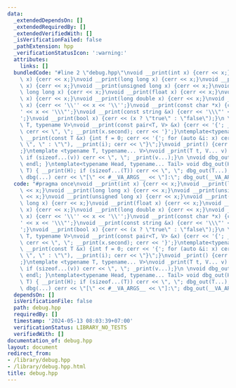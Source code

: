 ```yaml
---
data:
  _extendedDependsOn: []
  _extendedRequiredBy: []
  _extendedVerifiedWith: []
  _isVerificationFailed: false
  _pathExtension: hpp
  _verificationStatusIcon: ':warning:'
  attributes:
    links: []
  bundledCode: "#line 2 \"debug.hpp\"\nvoid __print(int x) {cerr << x;}\nvoid __print(long\
    \ x) {cerr << x;}\nvoid __print(long long x) {cerr << x;}\nvoid __print(unsigned\
    \ x) {cerr << x;}\nvoid __print(unsigned long x) {cerr << x;}\nvoid __print(unsigned\
    \ long long x) {cerr << x;}\nvoid __print(float x) {cerr << x;}\nvoid __print(double\
    \ x) {cerr << x;}\nvoid __print(long double x) {cerr << x;}\nvoid __print(char\
    \ x) {cerr << '\\'' << x << '\\'';}\nvoid __print(const char *x) {cerr << '\\\"\
    ' << x << '\\\"';}\nvoid __print(const string &x) {cerr << '\\\"' << x << '\\\"\
    ';}\nvoid __print(bool x) {cerr << (x ? \"true\" : \"false\");}\n \ntemplate<typename\
    \ T, typename V>\nvoid __print(const pair<T, V> &x) {cerr << '{'; __print(x.first);\
    \ cerr << \", \"; __print(x.second); cerr << '}';}\ntemplate<typename T>\nvoid\
    \ __print(const T &x) {int f = 0; cerr << '{'; for (auto &i: x) cerr << (f++ ?\
    \ \", \" : \"\"), __print(i); cerr << \"}\";}\nvoid _print() {cerr << \"]\\n\"\
    ;}\ntemplate <typename T, typename... V>\nvoid _print(T t, V... v) {__print(t);\
    \ if (sizeof...(v)) cerr << \", \"; _print(v...);}\n \nvoid dbg_out() { cerr <<\
    \ endl; }\ntemplate<typename Head, typename... Tail> void dbg_out(Head H, Tail...\
    \ T) { __print(H); if (sizeof...(T)) cerr << \", \"; dbg_out(T...); }\n#define\
    \ dbg(...) cerr << \"[\" << #__VA_ARGS__ << \"]:\"; dbg_out(__VA_ARGS__);\n"
  code: "#pragma once\nvoid __print(int x) {cerr << x;}\nvoid __print(long x) {cerr\
    \ << x;}\nvoid __print(long long x) {cerr << x;}\nvoid __print(unsigned x) {cerr\
    \ << x;}\nvoid __print(unsigned long x) {cerr << x;}\nvoid __print(unsigned long\
    \ long x) {cerr << x;}\nvoid __print(float x) {cerr << x;}\nvoid __print(double\
    \ x) {cerr << x;}\nvoid __print(long double x) {cerr << x;}\nvoid __print(char\
    \ x) {cerr << '\\'' << x << '\\'';}\nvoid __print(const char *x) {cerr << '\\\"\
    ' << x << '\\\"';}\nvoid __print(const string &x) {cerr << '\\\"' << x << '\\\"\
    ';}\nvoid __print(bool x) {cerr << (x ? \"true\" : \"false\");}\n \ntemplate<typename\
    \ T, typename V>\nvoid __print(const pair<T, V> &x) {cerr << '{'; __print(x.first);\
    \ cerr << \", \"; __print(x.second); cerr << '}';}\ntemplate<typename T>\nvoid\
    \ __print(const T &x) {int f = 0; cerr << '{'; for (auto &i: x) cerr << (f++ ?\
    \ \", \" : \"\"), __print(i); cerr << \"}\";}\nvoid _print() {cerr << \"]\\n\"\
    ;}\ntemplate <typename T, typename... V>\nvoid _print(T t, V... v) {__print(t);\
    \ if (sizeof...(v)) cerr << \", \"; _print(v...);}\n \nvoid dbg_out() { cerr <<\
    \ endl; }\ntemplate<typename Head, typename... Tail> void dbg_out(Head H, Tail...\
    \ T) { __print(H); if (sizeof...(T)) cerr << \", \"; dbg_out(T...); }\n#define\
    \ dbg(...) cerr << \"[\" << #__VA_ARGS__ << \"]:\"; dbg_out(__VA_ARGS__);\n"
  dependsOn: []
  isVerificationFile: false
  path: debug.hpp
  requiredBy: []
  timestamp: '2024-05-13 08:03:39+07:00'
  verificationStatus: LIBRARY_NO_TESTS
  verifiedWith: []
documentation_of: debug.hpp
layout: document
redirect_from:
- /library/debug.hpp
- /library/debug.hpp.html
title: debug.hpp
---
```

